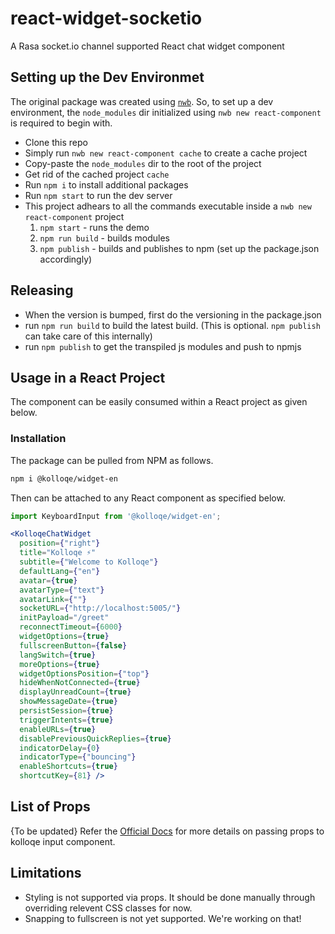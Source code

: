 # react-widget-socketio

A Rasa socket.io channel supported React chat widget component

## Setting up the Dev Environmet

The original package was created using [`nwb`](https://github.com/insin/nwb/blob/master/docs/guides/ReactComponents.md). So, to set up a dev environment, the `node_modules` dir initialized using `nwb new react-component` is required to begin with.

- Clone this repo
- Simply run `nwb new react-component cache` to create a cache project
- Copy-paste the `node_modules` dir to the root of the project
- Get rid of the cached project `cache`
- Run `npm i` to install additional packages
- Run `npm start` to run the dev server
- This project adhears to all the commands executable inside a `nwb new react-component` project
    1. `npm start` - runs the demo
    2. `npm run build` - builds modules
    3. `npm publish` - builds and publishes to npm (set up the package.json accordingly)

## Releasing

- When the version is bumped, first do the versioning in the package.json
- run `npm run build` to build the latest build. (This is optional. `npm publish` can take care of this internally)
- run `npm publish` to get the transpiled js modules and push to npmjs

## Usage in a React Project

The component can be easily consumed within a React project as given below.  

### Installation

The package can be pulled from NPM as follows.

```bash
npm i @kolloqe/widget-en
```

Then can be attached to any React component as specified below.

```jsx
import KeyboardInput from '@kolloqe/widget-en';

<KolloqeChatWidget
  position={"right"}
  title="Kolloqe ⚡"
  subtitle={"Welcome to Kolloqe"}
  defaultLang={"en"}
  avatar={true}
  avatarType={"text"}
  avatarLink={""}
  socketURL={"http://localhost:5005/"}
  initPayload="/greet"
  reconnectTimeout={6000}
  widgetOptions={true}
  fullscreenButton={false}
  langSwitch={true}
  moreOptions={true}
  widgetOptionsPosition={"top"}
  hideWhenNotConnected={true}
  displayUnreadCount={true}
  showMessageDate={true}
  persistSession={true}
  triggerIntents={true}
  enableURLs={true}
  disablePreviousQuickReplies={true}
  indicatorDelay={0}
  indicatorType={"bouncing"}
  enableShortcuts={true}
  shortcutKey={81} />
```

## List of Props

{To be updated}
Refer the [Official Docs](https://kolloqe.github.io) for more details on passing props to kolloqe input component.

## Limitations

- Styling is not supported via props. It should be done manually through overriding relevent CSS classes for now.
- Snapping to fullscreen is not yet supported. We're working on that!

